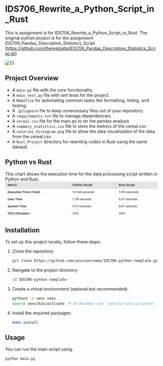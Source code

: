 # IDS706_Rewrite_a_Python_Script_in_Rust

This is assignment is for IDS706_Rewrite_a_Python_Script_in_Rust. The original python project is for the assignment IDS706_Pandas_Descriptive_Statistics_Script (https://github.com/therealzella/IDS706_Pandas_Descriptive_Statistics_Script.git)

![CI](https://github.com/therealzella/IDS706-python-github-template/actions/workflows/ci.yml/badge.svg)

## Project Overview
- A `main.py` file with the core functionality.
- A `main_test.py` file with unit tests for the project.
- A `Makefile` for automating common tasks like formatting, linting, and testing.
- A `.gitignore` file to keep unnecessary files out of your repository.
- A `requirements.txt` file to manage dependencies.
- A `cereal.csv` file for the main.py to do the pandas analysis
- A `summary_statistics.csv` file to store the metrics of the cereal.csv
- A `calories_histogram.png` file to show the data visualization of the data from the cereal.csv
- A `Rust_Project` directory for rewriting codes in Rust using the same dataset.

## Python vs Rust
This chart shows the execution time for the data processing script written in Python and Rust.
![Performance Comparison Chart](performance_chart.png)

## Installation
To set up this project locally, follow these steps:

1. Clone the repository:
    ```sh
    git clone https://github.com/yourusername/IDS706-python-template.git
    ```

2. Navigate to the project directory:
    ```sh
    cd IDS706-python-template
    ```

3. Create a virtual environment (optional but recommended):
    ```sh
    python3 -m venv venv
    source venv/bin/activate  # On Windows use `venv\Scripts\activate`
    ```

4. Install the required packages:
    ```sh
    make install
    ```

## Usage
You can run the main script using:
```sh
python main.py
